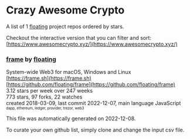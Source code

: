 # Crazy Awesome Crypto
A list of 1 [floating](https://github.com/floating) project repos ordered by stars.  

Checkout the interactive version that you can filter and sort: 
[https://www.awesomecrypto.xyz/](https://www.awesomecrypto.xyz/)  


### [frame](https://github.com/floating/frame) by [floating](https://github.com/floating)  
System-wide Web3 for macOS, Windows and Linux  
[https://frame.sh](https://frame.sh)  
[https://github.com/floating/frame](https://github.com/floating/frame)  
3.12 stars per week over 247 weeks  
773 stars, 97 forks, 22 watches  
created 2018-03-09, last commit 2022-12-07, main language JavaScript  
<sub><sup>dapp, ethereum, ledger, provider, trezor, web3</sup></sub>


This file was automatically generated on 2022-12-08.  

To curate your own github list, simply clone and change the input csv file.  